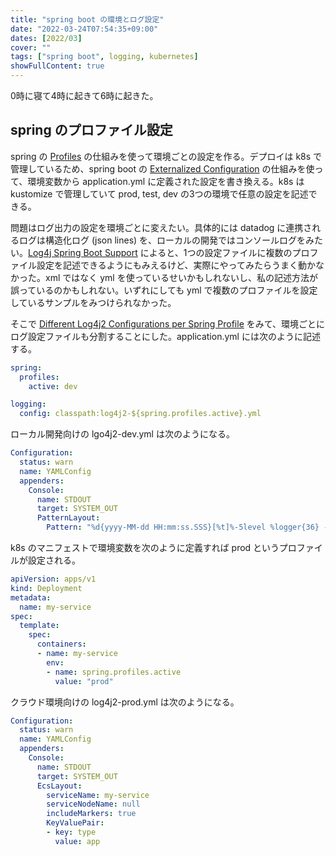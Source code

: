 ```yaml
---
title: "spring boot の環境とログ設定"
date: "2022-03-24T07:54:35+09:00"
dates: [2022/03]
cover: ""
tags: ["spring boot", logging, kubernetes]
showFullContent: true
---
```


0時に寝て4時に起きて6時に起きた。

## spring のプロファイル設定

spring の [Profiles](https://docs.spring.io/spring-boot/docs/current/reference/html/features.html#features.profiles) の仕組みを使って環境ごとの設定を作る。デプロイは k8s で管理しているため、spring boot の [Externalized Configuration](https://docs.spring.io/spring-boot/docs/current/reference/html/features.html#features.external-config) の仕組みを使って、環境変数から application.yml に定義された設定を書き換える。k8s は kustomize で管理していて prod, test, dev の3つの環境で任意の設定を記述できる。

問題はログ出力の設定を環境ごとに変えたい。具体的には datadog に連携されるログは構造化ログ (json lines) を、ローカルの開発ではコンソールログをみたい。[Log4j Spring Boot Support](https://logging.apache.org/log4j/2.x/log4j-spring-boot/index.html) によると、1つの設定ファイルに複数のプロファイル設定を記述できるようにもみえるけど、実際にやってみたらうまく動かなかった。xml ではなく yml を使っているせいかもしれないし、私の記述方法が誤っているのかもしれない。いずれにしても yml で複数のプロファイルを設定しているサンプルをみつけられなかった。

そこで [Different Log4j2 Configurations per Spring Profile](https://www.baeldung.com/spring-log4j2-config-per-profile) をみて、環境ごとにログ設定ファイルも分割することにした。application.yml には次のように記述する。

```yml
spring:
  profiles:
    active: dev

logging:
  config: classpath:log4j2-${spring.profiles.active}.yml
```

ローカル開発向けの lgo4j2-dev.yml は次のようになる。

```yml
Configuration:
  status: warn
  name: YAMLConfig
  appenders:
    Console:
      name: STDOUT
      target: SYSTEM_OUT
      PatternLayout:
        Pattern: "%d{yyyy-MM-dd HH:mm:ss.SSS}[%t]%-5level %logger{36} - %msg%n"
```

k8s のマニフェストで環境変数を次のように定義すれば prod というプロファイルが設定される。

```yml
apiVersion: apps/v1
kind: Deployment
metadata:
  name: my-service
spec:
  template:
    spec:
      containers:
      - name: my-service
        env:
        - name: spring.profiles.active
          value: "prod"
```


クラウド環境向けの log4j2-prod.yml は次のようになる。

```yml
Configuration:
  status: warn
  name: YAMLConfig
  appenders:
    Console:
      name: STDOUT
      target: SYSTEM_OUT
      EcsLayout:
        serviceName: my-service
        serviceNodeName: null
        includeMarkers: true
        KeyValuePair:
        - key: type
          value: app
```
